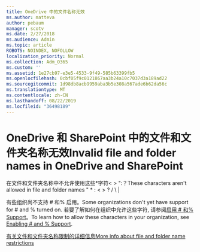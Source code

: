 ```yaml
---
title: OneDrive 中的文件名称无效
ms.author: matteva
author: pebaum
manager: scotv
ms.date: 2/27/2018
ms.audience: Admin
ms.topic: article
ROBOTS: NOINDEX, NOFOLLOW
localization_priority: Normal
ms.collection: Adm_O365
ms.custom: ''
ms.assetid: 1e27cb97-e3e5-4533-9f49-585b63399fb5
ms.openlocfilehash: 0cbf05f9c0121867aa3b24a10c7037d3a189ad22
ms.sourcegitcommit: 1d98db8acb9959aba3b5e308a567ade6b62da56c
ms.translationtype: MT
ms.contentlocale: zh-CN
ms.lasthandoff: 08/22/2019
ms.locfileid: "36498189"
---
```

# <a name="invalid-file-and-folder-names-in-onedrive-and-sharepoint"></a><span data-ttu-id="013c0-102">OneDrive 和 SharePoint 中的文件和文件夹名称无效</span><span class="sxs-lookup"><span data-stu-id="013c0-102">Invalid file and folder names in OneDrive and SharePoint</span></span>

<span data-ttu-id="013c0-103">在文件和文件夹名称中不允许使用这些\*字符\< \> ":？</span><span class="sxs-lookup"><span data-stu-id="013c0-103">These characters aren't allowed in file and folder names " \* : \< \> ?</span></span> <span data-ttu-id="013c0-104">/ \ |</span><span class="sxs-lookup"><span data-stu-id="013c0-104"></span></span> 
  
<span data-ttu-id="013c0-105">有些组织尚不支持 # 和% 启用。</span><span class="sxs-lookup"><span data-stu-id="013c0-105">Some organizations don't yet have support for # and % turned on.</span></span> <span data-ttu-id="013c0-106">若要了解如何在组织中允许这些字符, 请参阅[启用 # 和% Support](https://go.microsoft.com/fwlink/?linkid=862611)。</span><span class="sxs-lookup"><span data-stu-id="013c0-106">To learn how to allow these characters in your organization, see [Enabling # and % Support](https://go.microsoft.com/fwlink/?linkid=862611).</span></span> 
  
[<span data-ttu-id="013c0-107">有关文件和文件夹名称限制的详细信息</span><span class="sxs-lookup"><span data-stu-id="013c0-107">More info about file and folder name restrictions</span></span>](https://go.microsoft.com/fwlink/?linkid=866430)
  

